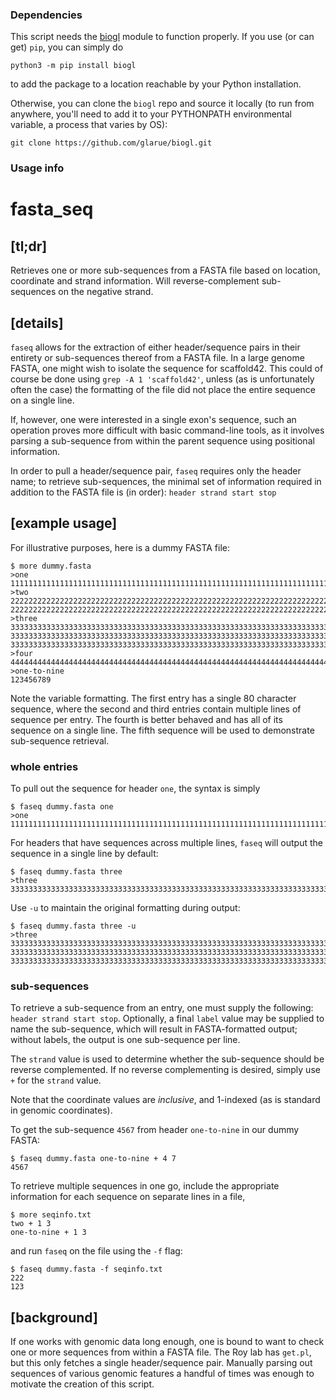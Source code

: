 ### Dependencies

This script needs the [biogl](https://github.com/glarue/biogl) module to function properly. If you use (or can get) `pip`, you can simply do

```python3 -m pip install biogl```

to add the package to a location reachable by your Python installation. 

Otherwise, you can clone the `biogl` repo and source it locally (to run from anywhere, you'll need to add it to your PYTHONPATH environmental variable, a process that varies by OS):

```git clone https://github.com/glarue/biogl.git```

### Usage info

# __fasta_seq__

## __[tl;dr]__

Retrieves one or more sub-sequences from a FASTA file based on location, coordinate and strand information. Will reverse-complement sub-sequences on the negative strand.

## __[details]__

`faseq` allows for the extraction of either header/sequence pairs in 
their entirety or sub-sequences thereof from a FASTA file. In a large genome FASTA, one might wish to isolate the sequence for scaffold42. This could of course be done using `grep -A 1 'scaffold42'`, unless (as is unfortunately often the case) the formatting of the file did not place the entire sequence on a single line.

If, however, one were interested in a single exon's sequence, such an operation proves more difficult with basic command-line tools, as it involves parsing a sub-sequence from within the parent sequence using positional information.

In order to pull a header/sequence pair, `faseq` requires only the header name; to retrieve sub-sequences, the minimal set of information required in addition to the FASTA file is (in order): `header strand start stop`

## __[example usage]__

For illustrative purposes, here is a dummy FASTA file:

```
$ more dummy.fasta
>one
11111111111111111111111111111111111111111111111111111111111111111111111111111111
>two
22222222222222222222222222222222222222222222222222222222222222222222222222222222
22222222222222222222222222222222222222222222222222222222222222222222222222222222
>three
33333333333333333333333333333333333333333333333333333333333333333333333333333333
33333333333333333333333333333333333333333333333333333333333333333333333333333333
33333333333333333333333333333333333333333333333333333333333333333333333333333333
>four
44444444444444444444444444444444444444444444444444444444444444444444444444444444444444444444444444444444444444444444444444444444444444444444444444444444444444444444444444444444444444444444444444444444444444444444444444444444444444444444444444444444444444444444444444444444444444444444444444444444444444444444444444444444
>one-to-nine
123456789
```

Note the variable formatting. The first entry has a single 80 character sequence, where the second and third entries contain multiple lines of sequence per entry. The fourth is better behaved and has all of its sequence on a single line. The fifth sequence will be used to demonstrate sub-sequence retrieval.

### __whole entries__

To pull out the sequence for header `one`, the syntax is simply

```
$ faseq dummy.fasta one
>one
11111111111111111111111111111111111111111111111111111111111111111111111111111111
```

For headers that have sequences across multiple lines, `faseq` will output the sequence in a single line by default:

```
$ faseq dummy.fasta three
>three
333333333333333333333333333333333333333333333333333333333333333333333333333333333333333333333333333333333333333333333333333333333333333333333333333333333333333333333333333333333333333333333333333333333333333333333333333333333333333333333333
```

Use `-u` to maintain the original formatting during output:

```
$ faseq dummy.fasta three -u
>three
33333333333333333333333333333333333333333333333333333333333333333333333333333333
33333333333333333333333333333333333333333333333333333333333333333333333333333333
33333333333333333333333333333333333333333333333333333333333333333333333333333333
```

### __sub-sequences__

To retrieve a sub-sequence from an entry, one must supply the following: `header strand start stop`. Optionally, a final `label` value may be supplied to name the sub-sequence, which will result in FASTA-formatted output; without labels, the output is one sub-sequence per line.

The `strand` value is used to determine whether the sub-sequence should be reverse complemented. If no reverse complementing is desired, simply use `+` for the `strand` value.

Note that the coordinate values are _inclusive_, and 1-indexed (as is standard in genomic coordinates).

To get the sub-sequence `4567` from header `one-to-nine` in our dummy FASTA:

```
$ faseq dummy.fasta one-to-nine + 4 7
4567
```

To retrieve multiple sequences in one go, include the appropriate information for each sequence on separate lines in a file,

```
$ more seqinfo.txt          
two + 1 3
one-to-nine + 1 3
```

and run `faseq` on the file using the `-f` flag:

```
$ faseq dummy.fasta -f seqinfo.txt 
222
123
```

## __[background]__

If one works with genomic data long enough, one is bound to want to check one or more sequences from within a FASTA file. The Roy lab has `get.pl`, but this only fetches a single header/sequence pair. Manually parsing out sequences of various genomic features a handful of times was enough to motivate the creation of this script.
